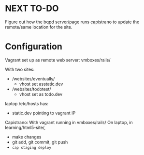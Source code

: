 # NEXT TO-DO
Figure out how the bqpd server/page runs capistrano to update the remote/same
location for the site.


# Configuration
Vagrant set up as remote web server: vmboxes/rails/

With two sites: 
  - /websites/eventually/ 
    - vhost set asstatic.dev 
  - /websites/todotest/ 
    - vhost set as todo.dev

laptop /etc/hosts has:
  - static.dev pointing to vagrant IP

Capistrano:
With vagrant running in vmboxes/rails/
On laptop, in learning/html5-site/, 
  - make changes
  - git add, git commit, git push
  - `cap staging deploy` 

